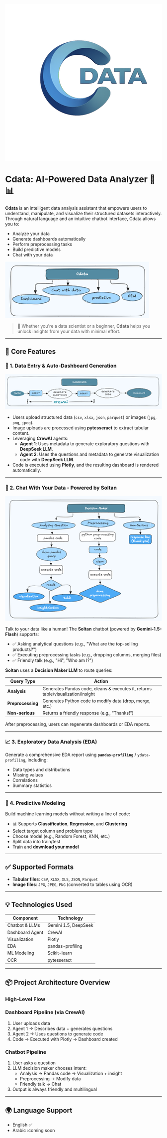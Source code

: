 ![Cdata](logo6.png)
# Cdata: AI-Powered Data Analyzer 🚀📊

**Cdata** is an intelligent data analysis assistant that empowers users to understand, manipulate, and visualize their structured datasets interactively. Through natural language and an intuitive chatbot interface, Cdata allows you to:
- Analyze your data
- Generate dashboards automatically
- Perform preprocessing tasks
- Build predictive models
- Chat with your data


![Cdata](assets/cdata.png)

> 🎯 Whether you're a data scientist or a beginner, **Cdata** helps you unlock insights from your data with minimal effort.

---

## 🔧 Core Features

### 📌 1. Data Entry & Auto-Dashboard Generation

![Dashboard Flow](assets/dashboard_flow.png)

- Users upload structured data (`csv`, `xlsx`, `json`, `parquet`) or images (`jpg`, `png`, `jpeg`).
- Image uploads are processed using **pytesseract** to extract tabular content.
- Leveraging **CrewAI** agents:
  - **Agent 1**: Uses metadata to generate exploratory questions with **DeepSeek LLM**.
  - **Agent 2**: Uses the questions and metadata to generate visualization code with **DeepSeek LLM**.
- Code is executed using **Plotly**, and the resulting dashboard is rendered automatically.

---

### 💬 2. Chat With Your Data - Powered by **Soltan**

![Chatbot Flow](assets/chatbot_flow.png)

Talk to your data like a human! The **Soltan** chatbot (powered by **Gemini-1.5-Flash**) supports:
- ✅ Asking analytical questions (e.g., "What are the top-selling products?")
- ✅ Executing preprocessing tasks (e.g., dropping columns, merging files)
- ✅ Friendly talk (e.g., "Hi", "Who am I?")

**Soltan** uses a **Decision Maker LLM** to route queries:

| Query Type        | Action |
|------------------|--------|
| **Analysis**      | Generates Pandas code, cleans & executes it, returns table/visualization/insight |
| **Preprocessing** | Generates Python code to modify data (drop, merge, etc.) |
| **Non-serious**   | Returns a friendly response (e.g., “Thanks!”) |

After preprocessing, users can regenerate dashboards or EDA reports.

---

### 📈 3. Exploratory Data Analysis (EDA)

Generate a comprehensive EDA report using **`pandas-profiling`** / `ydata-profiling`, including:
- Data types and distributions
- Missing values
- Correlations
- Summary statistics

---

### 🤖 4. Predictive Modeling

Build machine learning models without writing a line of code:
- 📊 Supports **Classification**, **Regression**, and **Clustering**
- Select target column and problem type
- Choose model (e.g., Random Forest, KNN, etc.)
- Split data into train/test
- Train and **download your model**

---

## ✅ Supported Formats

- **Tabular files**: `CSV`, `XLSX`, `XLS`, `JSON`, `Parquet`
- **Image files**: `JPG`, `JPEG`, `PNG` (converted to tables using OCR)

---

## 💡 Technologies Used

| Component         | Technology        |
|------------------|-------------------|
| Chatbot & LLMs    | Gemini 1.5, DeepSeek |
| Dashboard Agent   | CrewAI            |
| Visualization     | Plotly            |
| EDA               | pandas-profiling  |
| ML Modeling       | Scikit-learn      |
| OCR               | pytesseract       |

---

## 📦 Project Architecture Overview

### High-Level Flow


### Dashboard Pipeline (via CrewAI)
1. User uploads data
2. Agent 1 → Describes data + generates questions
3. Agent 2 → Uses questions to generate code
4. Code → Executed with Plotly → Dashboard created

### Chatbot Pipeline
1. User asks a question
2. LLM decision maker chooses intent:
   - Analysis → Pandas code → Visualization + insight
   - Preprocessing → Modify data
   - Friendly talk → Chat
3. Output is always friendly and multilingual

---

## 🌍 Language Support

- English ✅  
- Arabic :coming soon




